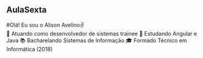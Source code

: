 ## AulaSexta

#Olá! Eu sou o Alison Avelino✌
<br>
🔭 Atuando como desenvolvedor de sistemas trainee
🌱 Estudando Angular e Java
📚 Bacharelando Sistemas de Informação
🎓 Formado Técnico em Informática (2018)
